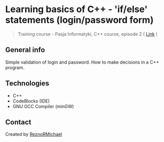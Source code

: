 # Learning basics of C++ - 'if/else' statements (login/password form)
> Training course - Pasja Informatyki, C++ course, episode 2 ( [Link](https://www.youtube.com/watch?v=hXLbgSh1Wo0) )

## General info
Simple validation of login and password. How to make decisions in a C++ program.

## Technologies
* C++
* CodeBlocks (IDE)
* GNU GCC Compiler (minGW)

## Contact
Created by [ReznoRMichael](https://github.com/ReznoRMichael)